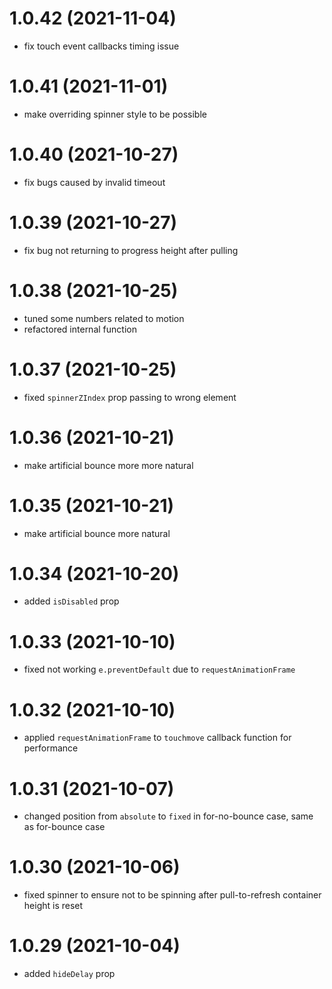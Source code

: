 # 1.0.42 (2021-11-04)

- fix touch event callbacks timing issue

# 1.0.41 (2021-11-01)

- make overriding spinner style to be possible

# 1.0.40 (2021-10-27)

- fix bugs caused by invalid timeout

# 1.0.39 (2021-10-27)

- fix bug not returning to progress height after pulling

# 1.0.38 (2021-10-25)

- tuned some numbers related to motion
- refactored internal function

# 1.0.37 (2021-10-25)

- fixed `spinnerZIndex` prop passing to wrong element

# 1.0.36 (2021-10-21)

- make artificial bounce more more natural

# 1.0.35 (2021-10-21)

- make artificial bounce more natural

# 1.0.34 (2021-10-20)

- added `isDisabled` prop

# 1.0.33 (2021-10-10)

- fixed not working `e.preventDefault` due to `requestAnimationFrame`

# 1.0.32 (2021-10-10)

- applied `requestAnimationFrame` to `touchmove` callback function for performance

# 1.0.31 (2021-10-07)

- changed position from `absolute` to `fixed` in for-no-bounce case, same as for-bounce case

# 1.0.30 (2021-10-06)

- fixed spinner to ensure not to be spinning after pull-to-refresh container height is reset

# 1.0.29 (2021-10-04)

- added `hideDelay` prop
